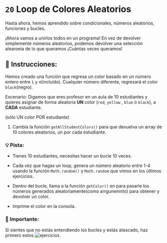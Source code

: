 # `20` Loop de Colores Aleatorios

Hasta ahora, hemos aprendido sobre condicionales, números aleatorios, funciones y bucles. 

¡Ahora vamos a unirlos todos en un programa! En vez de devolver simplemente números aleatorios, podemos devolver una selección alearoeia de lo que queramos ¡Cuántas veces queramos!

## :pencil: Instrucciones:

Hemos creado una función que regresa un color basado en un número entero entre `1` y `4`(incluido). Cualquier número diferente, regresará el color `black`(negro).

Escenario: Digamos que eres profesor en un aula de 10 estudiantes y quieres asignar de forma aleatoria **UN** color (`red`, `yellow` , `blue` o `black`), a **CADA** estudiante. 

(sólo UN color POR estudiante)

1. Cambia la función `getAllStudentColors()` para que devuelva un array de 10 colores aleatorios, un por cada estudiante.

### :bulb: Pista: 

- Tienes 10 estudiantes, necesitas hacer un bucle 10 veces.

- Cada vez que hagas un loop, genera un número aleatorio entre 1-4 usando la función `Math.random()` y `Math.random` que vimos en los últimos ejercicios.

- Dentro del bucle, llama a la función `getColor()` en para pasarle los números generados aleatoriamente(como arrgunemnto) para obtener y devolver un color.

- Imprime el color en la consola.

### :mag_right: Importante:

Si sientes que no estás entendiendo los bucles y estás atascado, haz primero estos ![ejercicios](https://gitpod.io/#https://github.com/4GeeksAcademy/javascript-arrays-exercises-tutorial).